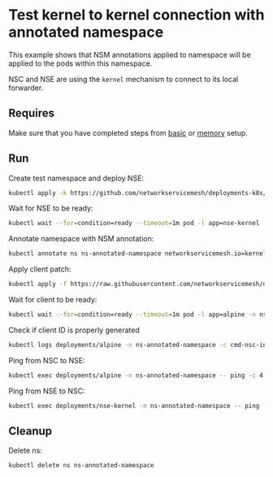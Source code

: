 # Test kernel to kernel connection with annotated namespace

This example shows that NSM annotations applied to namespace will be applied to the pods within this namespace.  

NSC and NSE are using the `kernel` mechanism to connect to its local forwarder.


## Requires

Make sure that you have completed steps from [basic](../../basic) or [memory](../../memory) setup.

## Run

Create test namespace and deploy NSE:
```bash
kubectl apply -k https://github.com/networkservicemesh/deployments-k8s/examples/features/annotated-namespace?ref=4c021ba7abcbb84f1337e9054ffe0706bef0de08
```

Wait for NSE to be ready:
```bash
kubectl wait --for=condition=ready --timeout=1m pod -l app=nse-kernel -n ns-annotated-namespace
```

Annotate namespace with NSM annotation:
```bash
kubectl annotate ns ns-annotated-namespace networkservicemesh.io=kernel://annotated-namespace/nsm-1
```

Apply client patch:
```bash
kubectl apply -f https://raw.githubusercontent.com/networkservicemesh/deployments-k8s/4c021ba7abcbb84f1337e9054ffe0706bef0de08/examples/features/annotated-namespace/client.yaml
```

Wait for client to be ready:
```bash
kubectl wait --for=condition=ready --timeout=1m pod -l app=alpine -n ns-annotated-namespace
```

Check if client ID is properly generated
```bash
kubectl logs deployments/alpine -n ns-annotated-namespace -c cmd-nsc-init | grep -c '\[id:alpine-.*-0\]'
```

Ping from NSC to NSE:
```bash
kubectl exec deployments/alpine -n ns-annotated-namespace -- ping -c 4 172.16.1.100
```

Ping from NSE to NSC:
```bash
kubectl exec deployments/nse-kernel -n ns-annotated-namespace -- ping -c 4 172.16.1.101
```


## Cleanup

Delete ns:
```bash
kubectl delete ns ns-annotated-namespace
```
